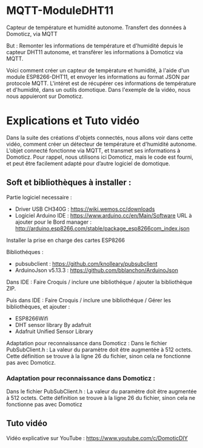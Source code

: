 # MQTT-ModuleDHT11
Capteur de température et humidité autonome. Transfert des données à Domoticz, via MQTT

But : Remonter les informations de température et d'humidité depuis le capteur DHT11 autonome, et transfèrer les informations à Domoticz via MQTT.

Voici comment créer un capteur de tempèrature et humidité, à l'aide d'un module ESP8266-DHT11, et envoyer les informations au format JSON par protocole MQTT. L'intéret est de récupérer ces informations de température et d'humidité, dans un outils domotique. Dans l'exemple de la vidéo, nous nous appuieront sur Domoticz.

# Explications et Tuto vidéo
Dans la suite des créations d'objets connectés, nous allons voir dans cette vidéo, comment créer un détecteur de température et d'humidité autonome. L’objet connecté fonctionne via MQTT, et transmet ses informations à Domoticz. Pour rappel, nous utilisons ici Domoticz, mais le code est fourni, et peut être facilement adapté pour d’autre logiciel de domotique.

## Soft et bibliothèques à installer :
Partie logiciel necessaire :
- Driver USB CH340G : https://wiki.wemos.cc/downloads
- Logiciel Arduino IDE : https://www.arduino.cc/en/Main/Software
URL à ajouter pour le Bord manager : http://arduino.esp8266.com/stable/package_esp8266com_index.json

Installer la prise en charge des cartes ESP8266

Bibliothéques :
- pubsubclient : https://github.com/knolleary/pubsubclient
- ArduinoJson v5.13.3 : https://github.com/bblanchon/ArduinoJson

Dans IDE : Faire Croquis / inclure une bibliothéque / ajouter la bibliothèque ZIP.

Puis dans IDE : Faire Croquis / inclure une bibliothéque / Gérer les bibliothèques, et ajouter :

- ESP8266Wifi
- DHT sensor library By adafruit
- Adafruit Unified Sensor Library

Adaptation pour reconnaissance dans Domoticz : Dans le fichier PubSubClient.h : La valeur du paramètre doit être augmentée à 512 octets. Cette définition se trouve à la ligne 26 du fichier, sinon cela ne fonctionne pas avec Domoticz.

### Adaptation pour reconnaissance dans Domoticz :
Dans le fichier PubSubClient.h : La valeur du paramètre doit être augmentée à 512 octets. Cette définition se trouve à la ligne 26 du fichier, sinon cela ne fonctionne pas avec Domoticz

## Tuto vidéo
Vidéo explicative sur YouTube : https://www.youtube.com/c/DomoticDIY
